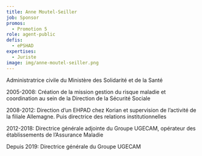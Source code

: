 ```yaml
---
title: Anne Moutel-Seiller
job: Sponsor
promos:
  - Promotion 5
role: agent-public
defis:
  - ePSHAD
expertises:
  - Juriste
image: img/anne-moutel-seiller.png
---
```

Administratrice civile du Ministère des Solidarité et de la Santé 

2005-2008: Création de la mission gestion du risque maladie et coordination au sein de la Direction de la Sécurité Sociale 

2008-2012: Direction d’un EHPAD chez Korian et supervision de l’activité de la filiale Allemagne. Puis directrice des relations institutionnelles 

2012-2018: Directrice générale adjointe du Groupe UGECAM, opérateur des établissements de l’Assurance Maladie 

Depuis 2019: Directrice générale du Groupe UGECAM